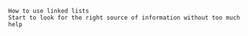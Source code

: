
    How to use linked lists
    Start to look for the right source of information without too much help

